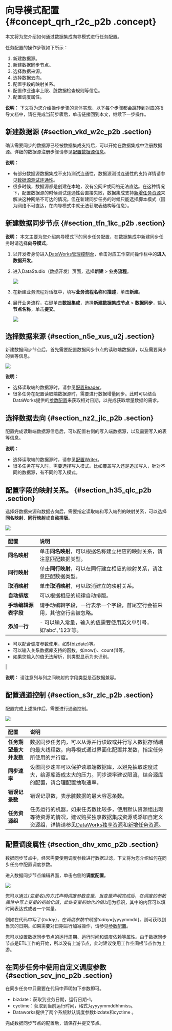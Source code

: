 # 向导模式配置 {#concept_qrh_r2c_p2b .concept}

本文将为您介绍如何通过数据集成向导模式进行任务配置。

任务配置的操作步骤如下所示：

1.  新建数据源。
2.  新建数据同步节点。
3.  选择数据来源。
4.  选择数据去向。
5.  配置字段的映射关系。
6.  配置作业速率上限、脏数据检查规则等信息。
7.  配置调度属性。

**说明：** 下文将为您介绍操作步骤的具体实现，以下每个步骤都会跳转到对应的指导文档中，请在完成当前步骤后，单击链接回到本文，继续下一步操作。

## 新建数据源 {#section_vkd_w2c_p2b .section}

确认需要同步的数据源已经被数据集成支持后，可以开始在数据集成中注册数据源。详细的数据源注册步骤请参见[配置数据源信息](https://www.alibabacloud.com/help/faq-list/72788.htm)。

**说明：** 

-   有部分数据源数据集成不支持测试连通性，数据源测试连通性的支持详情请参见[数据源测试连通性](intl.zh-CN/使用指南/数据集成/数据源配置/数据源测试连通性.md#)。
-   很多时候，数据源都是创建在本地，没有公网IP或网络无法直达。在这种情况下，配置数据源的时候测试连通性会直接失败，数据集成支持[新增任务资源](intl.zh-CN/使用指南/数据集成/常见配置/新增任务资源.md#)来解决这种网络不可达的情况。但在新建同步任务的时候只能选择脚本模式（因为网络不可直达，在向导模式中就无法获取表结构等信息）。

## 新建数据同步节点 {#section_tfn_1kc_p2b .section}

**说明：** 本文主要为您介绍向导模式下的同步任务配置，在数据集成中新建同步任务时请选择**向导模式**。

1.  以开发者身份进入[DataWorks管理控制台](https://workbench.data.aliyun.com/console)，单击对应工作空间操作栏中的**进入数据开发**。
2.  进入DataStudio（数据开发）页面，选择**新建** \> **业务流程**。

    ![](http://static-aliyun-doc.oss-cn-hangzhou.aliyuncs.com/assets/img/16216/15629257727611_zh-CN.png)

3.  在新建业务流程对话框中，填写**业务流程名称**和**描述**，单击**新建**。
4.  展开业务流程，右键单击**数据集成**，选择**新建数据集成节点** \> **数据同步**，输入**节点名称**，单击**提交**。

    ![](http://static-aliyun-doc.oss-cn-hangzhou.aliyuncs.com/assets/img/16216/15629257727612_zh-CN.png)


## 选择数据来源 {#section_n5e_xus_u2j .section}

新建数据同步节点后，首先需要配置数据同步节点的读取端数据源，以及需要同步的表等信息。

![](http://static-aliyun-doc.oss-cn-hangzhou.aliyuncs.com/assets/img/16216/15629257727614_zh-CN.png)

**说明：** 

-   选择读取端的数据源时，请参见[配置Reader](https://www.alibabacloud.com/help/faq-list/49806.htm)。
-   很多任务在配置读取端数据源时，需要进行数据增量同步。此时可以结合DataWorks提供的[参数配置](intl.zh-CN/使用指南/数据开发/调度配置/参数配置.md#)来获取相对日期，以完成获取增量数据的需求。

## 选择数据去向 {#section_nz2_jlc_p2b .section}

配置完成读取端数据源信息后，可以配置右侧的写入端数据源，以及需要写入的表等信息。

**说明：** 

-   选择读取端的数据源时，请参见[配置Writer](https://www.alibabacloud.com/help/faq-list/74301.htm)。
-   很多任务在写入时，需要选择写入模式。比如覆盖写入还是追加写入，针对不同的数据源，有不同的写入模式。

## 配置字段的映射关系。 {#section_h35_qlc_p2b .section}

选择好数据来源和数据去向后，需要指定读取端和写入端列的映射关系，可以选择**同名映射**、**同行映射**或**自动排版**。

![](http://static-aliyun-doc.oss-cn-hangzhou.aliyuncs.com/assets/img/16216/15629257737615_zh-CN.png)

|配置|说明|
|:-|:-|
|**同名映射**|单击**同名映射**，可以根据名称建立相应的映射关系，请注意匹配数据类型。|
|**同行映射**|单击**同行映射**，可以在同行建立相应的映射关系，请注意匹配数据类型。|
|**取消映射**|单击**取消映射**，可以取消建立的映射关系。|
|**自动排版**|可以根据相应的规律自动排版。|
|**手动编辑源表字段**|请手动编辑字段，一行表示一个字段，首尾空行会被采用，其他空行会被忽略。|
|**添加一行**| -   可以输入常量，输入的值需要使用英文单引号，如’abc’、’123’等。
-   可以配合调度参数使用，如$\{bizdate\}等。
-   可以输入关系数据库支持的函数，如now\(\)、count\(1\)等。
-   如果您输入的值无法解析，则类型显示为未识别。

 |

**说明：** 请注意列与列之间映射的字段类型是否数据兼容。

## 配置通道控制 {#section_s3r_zlc_p2b .section}

配置完成上述操作后，需要进行通道控制。

![](http://static-aliyun-doc.oss-cn-hangzhou.aliyuncs.com/assets/img/16216/15629257737616_zh-CN.png)

|配置|说明|
|:-|:-|
|**任务期望最大并发数**|数据同步任务内，可以从源并行读取或并行写入数据存储端的最大线程数。向导模式通过界面化配置并发数，指定任务所使用的并行度。|
|**同步速率**|设置同步速率可以保护读取端数据库，以避免抽取速度过大，给源库造成太大的压力。同步速率建议限流，结合源库的配置，请合理配置抽取速率。|
|**错误记录数**|错误记录数，表示脏数据的最大容忍条数。|
|**任务资源组**|任务运行的机器，如果任务数比较多，使用默认资源组出现等待资源的情况，建议购买独享数据集成资源或添加自定义资源组，详情请参见[DataWorks独享资源](../../../../intl.zh-CN/产品定价/预付费（包年包月）/DataWorks独享资源.md#)和[新增任务资源](intl.zh-CN/使用指南/数据集成/常见配置/新增任务资源.md#)。|

## 配置调度属性 {#section_dhv_xmc_p2b .section}

数据同步节点中，经常需要使用调度参数进行数据过滤，下文将为您介绍如何在同步任务中配置调度参数。

进入数据同步节点编辑界面，单击右侧的**调度配置**。

![](http://static-aliyun-doc.oss-cn-hangzhou.aliyuncs.com/assets/img/16216/15629257737617_zh-CN.png)

您可以通过$\{变量名\}的方式声明调度参数变量。当变量声明完成后，在调度的参数属性中写上变量的初始化值，此处变量初始化的值以$\[\]为标识，其中的内容可以填时间表达式或者一个常量。

例如在代码中写了$\{today\}，在调度参数中赋值today=$\[yyyymmdd\]，则可获取到当天的日期。如果需要对日期进行加减操作，请参见[参数配置](intl.zh-CN/使用指南/数据开发/调度配置/参数配置.md#)。

您可以设置数据同步节点的运行周期、运行时间和调度依赖等属性。由于数据同步节点是ETL工作的开始，所以没有上游节点，此时建议使用工作空间根节点作为上游。

## 在同步任务中使用自定义调度参数 {#section_scv_jnc_p2b .section}

在同步任务中只需要在代码中声明如下参数即可。

-   bizdate：获取到业务日期，运行日期-1。
-   cyctime：获取到当前运行时间，格式为yyyymmddhhmiss。
-   Dataworks提供了两个系统默认调度参数bizdate和cyctime 。

完成数据同步节点的配置后，请保存并提交节点。

